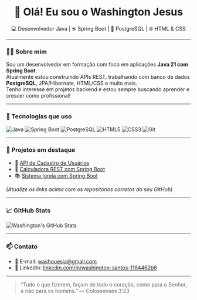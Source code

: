 <h1 align="center">👋 Olá! Eu sou o Washington Jesus</h1>

<p align="center">
💻 Desenvolvedor Java | ☕ Spring Boot | 🐘 PostgreSQL | 🌐 HTML & CSS
</p>

---

### 🧑‍💻 Sobre mim

Sou um desenvolvedor em formação com foco em aplicações **Java 21 com Spring Boot**.  
Atualmente estou construindo APIs REST, trabalhando com banco de dados **PostgreSQL**, JPA/Hibernate, HTML/CSS e muito mais.  
Tenho interesse em projetos backend e estou sempre buscando aprender e crescer como profissional!

---

### 🚀 Tecnologias que uso

![Java](https://img.shields.io/badge/Java-ED8B00?style=for-the-badge&logo=java&logoColor=white)
![Spring Boot](https://img.shields.io/badge/Spring_Boot-6DB33F?style=for-the-badge&logo=spring-boot&logoColor=white)
![PostgreSQL](https://img.shields.io/badge/PostgreSQL-4169E1?style=for-the-badge&logo=postgresql&logoColor=white)
![HTML5](https://img.shields.io/badge/HTML5-E34F26?style=for-the-badge&logo=html5&logoColor=white)
![CSS3](https://img.shields.io/badge/CSS3-1572B6?style=for-the-badge&logo=css3&logoColor=white)
![Git](https://img.shields.io/badge/Git-F05032?style=for-the-badge&logo=git&logoColor=white)

---

### 📌 Projetos em destaque

- 🔧 [API de Cadastro de Usuários](https://github.com/WJESUSS/Calculadora)
- 🧮 [Calculadora REST com Spring Boot](https://github.com/seu-usuario/calculadora-api)
- 📚 [Sistema Igreja com Spring Boot](https://github.com/WJESUSS/igreja-celulas)

*(Atualize os links acima com os repositórios corretos do seu GitHub)*

---

### 📈 GitHub Stats

![Washington's GitHub Stats](https://github-readme-stats.vercel.app/api?username=washingtonjesus&show_icons=true&theme=radical)

---

### 📫 Contato

- 📧 E-mail: washquesia@gmail.com  
- 🔗 LinkedIn: [linkedin.com/in/washington-santos-1164462b6](https://www.linkedin.com/in/washington-santos-1164462b6/)

---

> “Tudo o que fizerem, façam de todo o coração, como para o Senhor, e não para os homens.” — Colossenses 3:23
